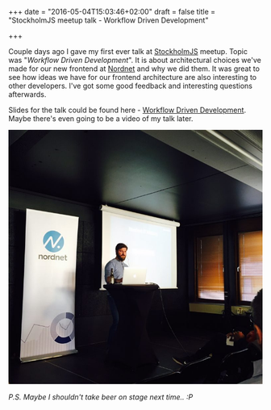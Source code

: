 +++
date = "2016-05-04T15:03:46+02:00"
draft = false
title = "StockholmJS meetup talk - Workflow Driven Development"

+++

Couple days ago I gave my first ever talk at [StockholmJS](http://www.meetup.com/sthlm-js/events/230511628/) meetup. Topic was "_Workflow Driven Development_". It is about architectural choices we've made for our new frontend at [Nordnet](https://www.nordnet.se) and why we did them. It was great to see how ideas we have for our frontend architecture are also interesting to other developers. I've got some good feedback and interesting questions afterwards.

Slides for the talk could be found here - [Workflow Driven Development](http://www.slideshare.net/DmitryDemyankov/workflow-driven-development). Maybe there's even going to be a video of my talk later.

![StockholmJS meetup](/img/stockholmjs.jpg)

*P.S. Maybe I shouldn't take beer on stage next time.. :P*
